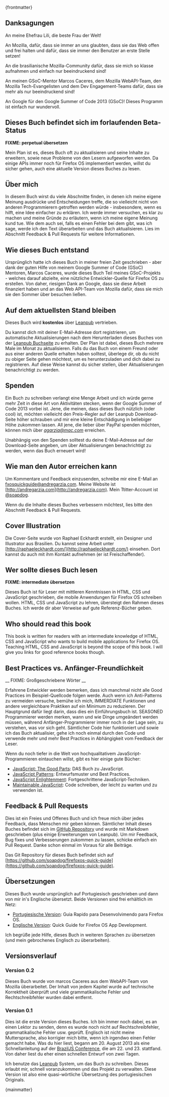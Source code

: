 {frontmatter}

## Danksagungen 

An meine Ehefrau Lili, die beste Frau der Welt!

An Mozilla, dafür, dass sie immer an uns glaubten, dass sie das Web offen und frei halten und dafür, dass sie immer den Benutzer an erste Stelle setzen!

An die brasilianische Mozilla-Community dafür, dass sie mich so klasse aufnahmen und einfach nur beeindruckend sind!

An meinen GSoC-Mentor Marcos Caceres, dem Mozilla WebAPI-Team, den Mozilla Tech-Evangelisten und dem Dev Engagement-Teams dafür, dass sie mehr als nur beeindruckend sind!

An Google für den Google Summer of Code 2013 (GSoC)! Dieses Programm ist einfach nur wundervoll.

## Dieses Buch befindet sich im forlaufenden Beta-Status

__FIXME: perpetual übersetzen__

Mein Plan ist es, dieses Buch oft zu aktualisieren und seine Inhalte zu erweitern, sowie neue Probleme von den Lesern aufgeworfen werden. Da einige APIs immer noch für Firefox OS implementiert werden, willst du sicher gehen, auch eine aktuelle Version dieses Buches zu lesen.

## Über mich

In diesem Buch wirst du viele Abschnitte finden, in denen ich meine eigene Meinung ausdrücke und Entscheidungen treffe, die so vielleicht nicht von anderen Programmierern getroffen werden würde - insbesondere, wenn es hilft, eine Idee einfacher zu erklären. Ich werde immer versuchen, es klar zu machen und meine Gründe zu erläutern, wenn ich meine eigene Meinung kund tue. Wie dem auch sei, falls es einen Fehler bei dem gibt, was ich sage, werde ich den Text überarbeiten und das Buch aktualisieren. Lies im Abschnitt Feedback & Pull Requests für weitere Informationen.

## Wie dieses Buch entstand

Ursprünglich hatte ich dieses Buch in meiner freien Zeit geschrieben - aber dank der guten Hilfe von meinem Google Summer of Code (GSoC) Mentoren, Marcos Caceres, wurde dieses Buch Teil meines GSoC-Projekts - welches darauf abzielte, eine nützliche Entwickler-Quelle für Firefox OS zu erstellen. Von daher, riesigen Dank an Google, dass sie diese Arbeit finanziert haben und an das Web API-Team von Mozilla dafür, dass sie mich sie den Sommer über besuchen ließen.

## Auf dem aktuellsten Stand bleiben

Dieses Buch wird **kostenlos** über [Leanpub](http://leanpub.com) vertrieben.

Du kannst dich mit deiner E-Mail-Adresse dort registrieren, um automatische Aktualisierungen nach dem Herunterladen dieses Buches von der [Leanpub Buchseite](http://leanpub.com/quickguidefirefoxosdevelopment) zu erhalten. Der Plan ist dabei, dieses Buch mehrere Male im Monat zu aktualisieren. Falls du das Buch von einem Freund oder aus einer anderen Quelle erhalten haben solltest, überlege dir, ob du nicht zu obiger Seite gehen möchtest, um es herunterzuladen und dich dabei zu registrieren. Auf diese Weise kannst du sicher stellen, über Aktualisierungen benachrichtigt zu werden.

## Spenden

Ein Buch zu schreiben verlangt eine Menge Arbeit und ich würde gerne mehr Zeit in diese Art von Aktivitäten stecken, wenn der Google Summer of Code 2013 vorbei ist. Jene, die meinen, dass dieses Buch nützlich (oder cool) ist, möchten vielleicht den Preis-Regler auf der Leanpub Download-Seite höher schrauben und mir eine kleine Entschädigung in beliebiger Höhe zukommen lassen. All jene, die lieber über PayPal spenden möchten, können mich über *agarzia@mac.com* erreichen.

Unabhängig von den Spenden solltest du deine E-Mail-Adresse auf der Download-Seite angeben, um über Aktualisierungen benachrichtigt zu werden, wenn das Buch erneuert wird!

## Wie man den Autor erreichen kann

Um Kommentare und Feedback einzusenden, schreibe mir eine E-Mail an [fxosquickguide@andregarzia.com](mailto:fxosquickguide@andregarzia.com). Meine Website ist [http://andregarzia.com](http://andregarzia.com). Mein Ttitter-Account ist [@soapdog](http://twitter.com/soapdog).

Wenn du die Inhalte dieses Buches verbessern möchtest, lies bitte den Abschnitt Feedback & Pull Requests.

## Cover Illustration

Die Cover-Seite wurde von Raphael Eckhardt erstellt, ein Designer und Illustrator aus Brasilien. Du kannst seine Arbeit unter [http://raphaeleckhardt.com/](http://raphaeleckhardt.com/) einsehen. Dort kannst du auch mit ihm Kontakt aufnehmen (er ist Freischaffender).

## Wer sollte dieses Buch lesen

__FIXME: intermediate übersetzen__

Dieses Buch ist für Leser mit mittleren Kenntnissen in HTML, CSS und JavaScript geschrieben, die mobile Anwendungen für Firefox OS schreiben wollen. HTML, CSS und JavaScript zu lehren, übersteigt den Rahmen dieses Buches. Ich werde dir aber Verweise auf gute Referenz-Bücher geben.

## Who should read this book

This book is written for readers with an intermediate knowledge of HTML, CSS and JavaScript who wants to build mobile applications for Firefox OS. Teaching HTML, CSS and JavaScript is beyond the scope of this book. I will give you links for good reference books though.

## Best Practices vs. Anfänger-Freundlichkeit

__ FIXME: Großgeschriebene Wörter __

Erfahrene Entwickler werden bemerken, dass ich manchmal nicht alle Good Practices im Beispiel-Quellcode folgen werde. Auch wenn ich Anti-Patterns zu vermeiden versuche, bemühe ich mich, IMMERDIATE Funktionen und andere vergleichbare Praktiken auf ein Minimum zu reduzieren. Der Hauptgrund dafür liegt darin, dass dies ein Einführungsbuch ist. SEASONED Programmierer werden merken, wann und wie Dinge umgeändert werden müssen, während Anfänger-Programmierer immer noch in der Lage sein, zu verstehen, was vor sich geht. Sämtlicher Code hier funktioniert und sowie ich das Buch aktualisier, gehe ich noch einmal durch den Code und verwende mehr und mehr Best Practices in Abhängigkeit vom Feedback der Leser.

Wenn du noch tiefer in die Welt von hochqualitativem JavaScript-Programmieren eintauchen willst, gibt es hier einige gute Bücher:

* [JavaScript: The Good Parts](http://shop.oreilly.com/product/9780596517748.do): DAS Buch zu JavaScript.
* [JavaScript Patterns](http://shop.oreilly.com/product/9780596806767.do): Entwurfsmuster und Best Practices.
* [JavaScript Enlightenment](http://shop.oreilly.com/product/0636920027713.do): Fortgeschrittene JavaScript-Techniken.
* [Maintainable JavaScript](http://shop.oreilly.com/product/0636920027713.do): Code schreiben, der leicht zu warten und zu verwenden ist.

## Feedback & Pull Requests

Dies ist ein Freies und Offenes Buch und ich freue mich über jedes Feedback, dass Menschen mir geben können. Sämtlicher Inhalt dieses Buches befindet sich im [GitHub Repository](https://github.com/soapdog/firefoxos-quick-guide) und wurde mit Markdown geschrieben (plus einige Erweiterungen von Leanpub). Um mir Feedback, Bug fixes und Verbesserungen zukommen zu lassen, schicke einfach ein Pull Request. Danke schon einmal im Voraus für alle Beiträge.

Das Git Repository für dieses Buch befindet sich auf [https://github.com/soapdog/firefoxos-quick-guide](https://github.com/soapdog/firefoxos-quick-guide).

## Übersetzungen

Dieses Buch wurde ursprünglich auf Portugiesisch geschrieben und dann von mir in's Englische übersetzt. Beide Versionen sind frei erhältlich im Netz:

* [Portugiesische Version](http://leanpub.com/guiarapidofirefoxos): Guia Rapido para Desenvolvimendo para Firefox OS.
* [Englische Version](http://leanpub.com/quickguidefirefoxosdevelopment): Quick Guide for Firefox OS App Development.

Ich begrüße jede Hilfe, dieses Buch in weiteren Sprachen zu übersetzen (und mein gebrochenes Englisch zu überarbeiten).

## Versionsverlauf

### Version 0.2

Dieses Buch wurde von marcos Caceres aus dem WebAPI-Team von Mozilla überarbeitet. Der Inhalt von jedem Kapitel wurde auf technische Korrektheit überprüft und viele grammatikalische Fehler und Rechtschreibfehler wurden dabei entfernt.

### Version 0.1

Dies ist die erste Version dieses Buches. Ich bin immer noch dabei, es an einen Lektor zu senden, denn es wurde noch nicht auf Rechtschreibfehler, grammatikalische Fehler usw. geprüft. Englisch ist nicht meine Muttersprache, also korrigier mich bitte, wenn ich irgendwo einen Fehler gemacht habe. Was du hier liest, begann am 20. August 2013 als eine Schnellanleitung auf der [BrazilJS Conference](http://braziljs.com.br/), die am 22. und 23. stattfand. Von daher liest du eher einen schnellen Entwurf von zwei Tagen.

Ich benutze das [Leanpub](http://leanpub.com) System, um das Buch zu schreiben. Dieses erlaubt mir, schnell voranzukommen und das Projekt zu verwalten. Diese Version ist also eine quasi-wörtliche Übersetzung des portugiesischen Originals.

{mainmatter}
